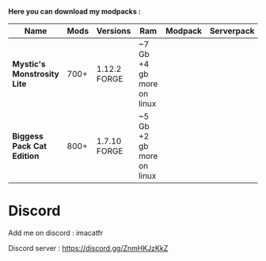 **Here you can download my modpacks :**

| Name | Mods | Versions | Ram | Modpack | Serverpack
| ---- | ------------- | ----------- | ---------- | --- | ---|
|**Mystic's Monstrosity Lite** | 700+ | 1.12.2 FORGE | ~7 Gb +4 gb more on linux | [<img src=https://media.forgecdn.net/avatars/130/458/636460205549127215.png height=16>](https://www.curseforge.com/minecraft/modpacks/mystics-monstrosity-v6-0-modified-fork/files/)| [<img src=https://git-scm.com/favicon.ico height=16>](https://github.com/quentin452/MysticsMonstrosityV6.0modified-SERVERPACK) |
|**Biggess Pack Cat Edition** | 800+ | 1.7.10 FORGE | ~5 Gb +2 gb more on linux | [<img src=https://media.forgecdn.net/avatars/130/458/636460205549127215.png height=16>](https://www.curseforge.com/minecraft/modpacks/biggess-pack-cat-edition/files/) | [<img src=https://media.forgecdn.net/avatars/130/458/636460205549127215.png height=16>](https://www.curseforge.com/minecraft/modpacks/biggess-pack-cat-edition/files/) |

# Discord

Add me on discord : imacatfr

Discord server : https://discord.gg/ZnmHKJzKkZ
